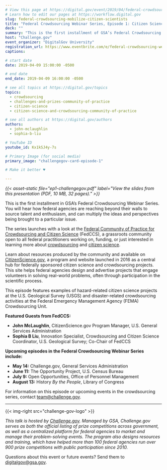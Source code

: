 ```yaml
---
# View this page at https://digital.gov/event/2019/04/federal-crowdsourcing-webinar-series-episode-1
# Learn how to edit our pages at https://workflow.digital.gov
slug: federal-crowdsourcing-mobilize-citizen-scientists
title: "Federal Crowdsourcing Webinar Series, Episode 1: Citizen Science"
deck: ""
summary: "This is the first installment of GSA’s Federal Crowdsourcing Webinar Series, where we look at how to use crowdsourcing to reach beyond your walls and source talent and enthusiasm."
host: "Challenge.gov"
event_organizer: "DigitalGov University"
registration_url: https://www.eventbrite.com/e/federal-crowdsourcing-webinar-series-federal-community-of-practice-for-crowdsourcing-and-citizen-registration-58989187247
captions: 

# start date
date: 2019-04-09 15:00:00 -0500

# end date
end_date: 2019-04-09 16:00:00 -0500

# see all topics at https://digital.gov/topics
topics: 
  - crowdsourcing
  - challenges-and-prizes-community-of-practice
  - citizen-science
  - citizen-science-and-crowdsourcing-community-of-practice

# see all authors at https://digital.gov/authors
authors: 
  - john-mclaughlin
  - sophia-b-liu

# YouTube ID
youtube_id: Kx1kSJ4y-7s

# Primary Image (for social media)
primary_image: "challengegov-card-episode-1"

# Make it better ♥

---
```


_{{< asset-static file="ep1-challengegov.pdf" label="View the slides from this presentation (PDF, 10 MB, 32 pages)." >}}_

This is the first installment in GSA’s Federal Crowdsourcing Webinar Series. You will hear how federal agencies are reaching beyond their walls to source talent and enthusiasm, and can multiply the ideas and perspectives being brought to a particular issue.

The series launches with a look at the [Federal Community of Practice for Crowdsourcing and Citizen Science](https://digital.gov/communities/crowdsourcing-and-citizen-science/) (FedCCS), a grassroots community open to all federal practitioners working on, funding, or just interested in learning more about [crowdsourcing](https://digital.gov/tag/crowdsourcing/) and [citizen science](https://digital.gov/tag/citizen-science/).

Learn about resources produced by the community and available on [CitizenScience.gov](http://www.citizenscience.gov/), a program and website launched in 2016 as a central hub for federally sponsored citizen science and crowdsourcing projects. This site helps federal agencies design and advertise projects that engage volunteers in solving real-world problems, often through participation in the scientific process.

This episode features examples of hazard-related citizen science projects at the U.S. Geological Survey (USGS) and disaster-related crowdsourcing activities at the Federal Emergency Management Agency (FEMA) Crowdsourcing Unit.

**Featured Guests from FedCCS:**

- **John McLaughlin**, CitizenScience.gov Program Manager, U.S. General Services Administration
- **Sophia B Liu**, Innovation Specialist, Crowdsourcing and Citizen Science Coordinator, U.S. Geological Survey; Co-Chair of FedCCS

**Upcoming episodes in the Federal Crowdsourcing Webinar Series include:**

- **May 14:** Challenge.gov, General Services Administration
- **June 11:** The Opportunity Project, U.S. Census Bureau
- **July 9:** Open Opportunities, Office of Personnel Management
- **August 13:** History _By the People_, Library of Congress

For information on this episode or upcoming events in the crowdsourcing series, contact [team@challenge.gov](mailto:team@challenge.gov?subject=Crowdsourcing%20Series%20on%20DGU).

---

{{< img-right src="challenge-gov-logo" >}}

_This talk is hosted by [Challenge.gov](https://challenge.gov/). Managed by GSA, Challenge.gov serves as both the official listing of prize competitions across government, as well as a centralized platform for federal agencies to market and manage their problem-solving events. The program also designs resources and training, which have helped more than 100 federal agencies run over 900 prize competitions with public participation since 2010._

Questions about this event or future events? Send them to [digitalgov@gsa.gov](mailto:digitalgov@gsa.gov).
